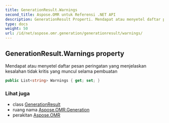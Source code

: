 ```yaml
---
title: GenerationResult.Warnings
second_title: Aspose.OMR untuk Referensi .NET API
description: GenerationResult Properti. Mendapat atau menyetel daftar pesan peringatan yang menjelaskan kesalahan tidak kritis yang muncul selama pembuatan
type: docs
weight: 50
url: /id/net/aspose.omr.generation/generationresult/warnings/
---
```

## GenerationResult.Warnings property

Mendapat atau menyetel daftar pesan peringatan yang menjelaskan kesalahan tidak kritis yang muncul selama pembuatan

```csharp
public List<string> Warnings { get; set; }
```

### Lihat juga

* class [GenerationResult](../)
* ruang nama [Aspose.OMR.Generation](../../generationresult/)
* perakitan [Aspose.OMR](../../../)


